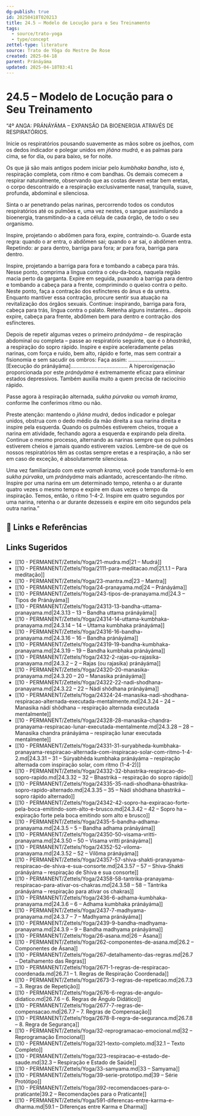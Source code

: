 ```yaml
---
dg-publish: true
id: 20250418T020213
title: 24.5 – Modelo de Locução para o Seu Treinamento
tags:
  - source/trato-yoga
  - type/concept
zettel-type: literature
source: Trato de Yôga do Mestre De Rose
created: 2025-04-18
parent: Pránáyáma
updated: 2025-04-18T03:41
---
```


# 24.5 – Modelo de Locução para o Seu Treinamento

“4º ANGA: PRÁNÁYÁMA – EXPANSÃO DA BIOENERGIA ATRAVÉS DE RESPIRATÓRIOS.

Inicie os respiratórios pousando suavemente as mãos sobre os joelhos, com os dedos indicador e polegar unidos em *jñána mudrá*, e as palmas para cima, se for dia, ou para baixo, se for noite.

Os que já são mais antigos podem iniciar pelo *kumbhaka bandha*, isto é, respiração completa, com ritmo e com bandhas. Os demais comecem a respirar naturalmente, observando que as costas devem estar bem eretas, o corpo descontraído e a respiração exclusivamente nasal, tranquila, suave, profunda, abdominal e silenciosa.

Sinta o ar penetrando pelas narinas, percorrendo todos os condutos respiratórios até os pulmões e, uma vez nestes, o sangue assimilando a bioenergia, transmitindo-a a cada célula de cada órgão, de todo o seu organismo.

Inspire, projetando o abdômen para fora, expire, contraindo-o. Guarde esta regra: quando o ar entra, o abdômen sai; quando o ar sai, o abdômen entra. Repetindo: ar para dentro, barriga para fora; ar para fora, barriga para dentro.

Inspire, projetando a barriga para fora e tombando a cabeça para trás. Nesse ponto, comprima a língua contra o céu-da-boca, naquela região macia perto da garganta. Expire em seguida, puxando a barriga para dentro e tombando a cabeça para a frente, comprimindo o queixo contra o peito. Neste ponto, faça a contração dos esfíncteres do ânus e da uretra. Enquanto mantiver essa contração, procure sentir sua atuação na revitalização dos órgãos sexuais. Continue: inspirando, barriga para fora, cabeça para trás, língua contra o palato. Retenha alguns instantes... depois expire, cabeça para frente, abdômen bem para dentro e contração dos esfíncteres.

Depois de repetir algumas vezes o primeiro *pránáyáma* – de respiração abdominal ou completa – passe ao respiratório seguinte, que é o *bhastriká*, a respiração do sopro rápido. Inspire e expire aceleradamente pelas narinas, com força e ruído, bem alto, rápido e forte, mas sem contrair a fisionomia e sem sacudir os ombros: Faça assim:
...............................[Execução do pránáyáma]......................................
A hiperoxigenação proporcionada por este *pránáyáma* é extremamente eficaz para eliminar estados depressivos. Também auxilia muito a quem precisa de raciocínio rápido.

Passe agora à respiração alternada, *sukha púrvaka* ou *vamah krama*, conforme lhe conferimos ritmo ou não.

Preste atenção: mantendo o *jñána mudrá*, dedos indicador e polegar unidos, obstrua com o dedo médio da mão direita a sua narina direita e inspire pela esquerda. Quando os pulmões estiverem cheios, troque a narina em atividade, fechando agora a esquerda e expirando pela direita. Continue o mesmo processo, alternando as narinas sempre que os pulmões estiverem cheios e jamais quando estiverem vazios. Lembre-se de que os nossos respiratórios têm as costas sempre eretas e a respiração, a não ser em caso de exceção, é absolutamente silenciosa.

Uma vez familiarizado com este *vamah krama*, você pode transformá-lo em *sukha púrvaka*, um *pránáyáma* mais adiantado, acrescentando-lhe ritmo. Inspire por uma narina em um determinado tempo, retenha o ar durante quatro vezes o mesmo tempo e expire em duas vezes o tempo da inspiração. Temos, então, o ritmo 1-4-2. Inspire em quatro segundos por uma narina, retenha o ar durante dezesseis e expire em oito segundos pela outra narina.”

## 🔗 Links e Referências

## Links Sugeridos

- [[10 - PERMANENT/Zettels/Yoga/21-mudra.md\|21 – Mudrá]]
- [[10 - PERMANENT/Zettels/Yoga/2111-para-meditacao.md\|21.1.1 – Para meditação]]
- [[10 - PERMANENT/Zettels/Yoga/23-mantra.md\|23 – Mantra]]
- [[10 - PERMANENT/Zettels/Yoga/24-pranayama.md\|24 – Pránáyáma]]
- [[10 - PERMANENT/Zettels/Yoga/243-tipos-de-pranayama.md\|24.3 – Tipos de Pránáyáma]]
- [[10 - PERMANENT/Zettels/Yoga/24313-13-bandha-uttama-pranayama.md\|24.3.13 – 13 – Bandha uttama pránáyáma]]
- [[10 - PERMANENT/Zettels/Yoga/24314-14-uttama-kumbhaka-pranayama.md\|24.3.14 – 14 – Uttama kumbhaka pránáyáma]]
- [[10 - PERMANENT/Zettels/Yoga/24316-16-bandha-pranayama.md\|24.3.16 – 16 – Bandha pránáyáma]]
- [[10 - PERMANENT/Zettels/Yoga/24319-19-bandha-kumbhaka-pranayama.md\|24.3.19 – 19 – Bandha kumbhaka pránáyáma]]
- [[10 - PERMANENT/Zettels/Yoga/2432-2-rajas-ou-rajasika-pranayama.md\|24.3.2 – 2 – Rajas (ou rajasika) pránáyáma]]
- [[10 - PERMANENT/Zettels/Yoga/24320-20-manasika-pranayama.md\|24.3.20 – 20 – Manasika pránáyáma]]
- [[10 - PERMANENT/Zettels/Yoga/24322-22-nadi-shodhana-pranayama.md\|24.3.22 – 22 – Nádí shôdhana pránáyáma]]
- [[10 - PERMANENT/Zettels/Yoga/24324-24-manasika-nadi-shodhana-respiracao-alternada-executada-mentalmente.md\|24.3.24 – 24 – Manasika nádí shôdhana – respiração alternada executada mentalmente]]
- [[10 - PERMANENT/Zettels/Yoga/24328-28-manasika-chandra-pranayama-respiracao-lunar-executada-mentalmente.md\|24.3.28 – 28 – Manasika chandra pránáyáma – respiração lunar executada mentalmente]]
- [[10 - PERMANENT/Zettels/Yoga/24331-31-suryabheda-kumbhaka-pranayama-respiracao-alternada-com-inspiracao-solar-com-ritmo-1-4-2.md\|24.3.31 – 31 – Súryabhêda kumbhaka pránáyáma – respiração alternada com inspiração solar, com ritmo (1-4-2)]]
- [[10 - PERMANENT/Zettels/Yoga/24332-32-bhastrika-respiracao-do-sopro-rapido.md\|24.3.32 – 32 – Bhastriká – respiração do sopro rápido]]
- [[10 - PERMANENT/Zettels/Yoga/24335-35-nadi-shodhana-bhastrika-sopro-rapido-alternado.md\|24.3.35 – 35 – Nádí shôdhana bhastriká – sopro rápido alternado]]
- [[10 - PERMANENT/Zettels/Yoga/24342-42-sopro-ha-expiracao-forte-pela-boca-emitindo-som-alto-e-brusco.md\|24.3.42 – 42 – Sopro ha – expiração forte pela boca emitindo som alto e brusco]]
- [[10 - PERMANENT/Zettels/Yoga/2435-5-bandha-adhama-pranayama.md\|24.3.5 – 5 – Bandha adhama pránáyáma]]
- [[10 - PERMANENT/Zettels/Yoga/24350-50-visama-vritti-pranayama.md\|24.3.50 – 50 – Visama vritti pránáyáma]]
- [[10 - PERMANENT/Zettels/Yoga/24352-52-viloma-pranayama.md\|24.3.52 – 52 – Vilôma pránáyáma]]
- [[10 - PERMANENT/Zettels/Yoga/24357-57-shiva-shakti-pranayama-respiracao-de-shiva-e-sua-consorte.md\|24.3.57 – 57 – Shiva-Shakti pránáyáma – respiração de Shiva e sua consorte]]
- [[10 - PERMANENT/Zettels/Yoga/24358-58-tantrika-pranayama-respiracao-para-ativar-os-chakras.md\|24.3.58 – 58 – Tántrika pránáyáma – respiração para ativar os chakras]]
- [[10 - PERMANENT/Zettels/Yoga/2436-6-adhama-kumbhaka-pranayama.md\|24.3.6 – 6 – Adhama kumbhaka pránáyáma]]
- [[10 - PERMANENT/Zettels/Yoga/2437-7-madhyama-pranayama.md\|24.3.7 – 7 – Madhyama pránáyáma]]
- [[10 - PERMANENT/Zettels/Yoga/2439-9-bandha-madhyama-pranayama.md\|24.3.9 – 9 – Bandha madhyama pránáyáma]]
- [[10 - PERMANENT/Zettels/Yoga/26-asana.md\|26 – Ásana]]
- [[10 - PERMANENT/Zettels/Yoga/262-componentes-de-asana.md\|26.2 – Componentes de Ásana]]
- [[10 - PERMANENT/Zettels/Yoga/267-detalhamento-das-regras.md\|26.7 – Detalhamento das Regras]]
- [[10 - PERMANENT/Zettels/Yoga/2671-1-regras-de-respiracao-coordenada.md\|26.7.1 – 1. Regras de Respiração Coordenada]]
- [[10 - PERMANENT/Zettels/Yoga/2673-3-regras-de-repeticao.md\|26.7.3 – 3. Regras de Repetição]]
- [[10 - PERMANENT/Zettels/Yoga/2676-6-regras-de-angulo-didatico.md\|26.7.6 – 6. Regras de Ângulo Didático]]
- [[10 - PERMANENT/Zettels/Yoga/2677-7-regras-de-compensacao.md\|26.7.7 – 7. Regras de Compensação]]
- [[10 - PERMANENT/Zettels/Yoga/2678-8-regra-de-seguranca.md\|26.7.8 – 8. Regra de Segurança]]
- [[10 - PERMANENT/Zettels/Yoga/32-reprogramacao-emocional.md\|32 – Reprogramação Emocional]]
- [[10 - PERMANENT/Zettels/Yoga/321-texto-completo.md\|32.1 – Texto Completo]]
- [[10 - PERMANENT/Zettels/Yoga/323-respiracao-e-estado-de-saude.md\|32.3 – Respiração e Estado de Saúde]]
- [[10 - PERMANENT/Zettels/Yoga/33-samyama.md\|33 – Samyama]]
- [[10 - PERMANENT/Zettels/Yoga/39-serie-prototipo.md\|39 – Série Protótipo]]
- [[10 - PERMANENT/Zettels/Yoga/392-recomendacoes-para-o-praticante\|39.2 – Recomendações para o Praticante]]
- [[10 - PERMANENT/Zettels/Yoga/591-diferencas-entre-karma-e-dharma.md\|59.1 – Diferenças entre Karma e Dharma]]